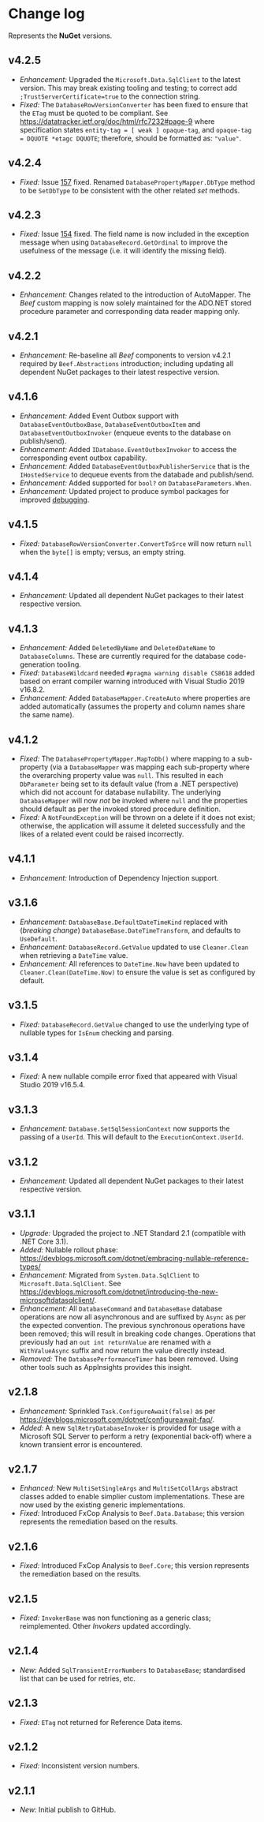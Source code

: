 ﻿# Change log

Represents the **NuGet** versions.

## v4.2.5
- *Enhancement:* Upgraded the `Microsoft.Data.SqlClient` to the latest version. This may break existing tooling and testing; to correct add `;TrustServerCertificate=true` to the connection string.
- *Fixed:* The `DatabaseRowVersionConverter` has been fixed to ensure that the `ETag` must be quoted to be compliant. See https://datatracker.ietf.org/doc/html/rfc7232#page-9 where specification states `entity-tag = [ weak ] opaque-tag`, and `opaque-tag = DQUOTE *etagc DQUOTE`; therefore, should be formatted as: `"value"`.

## v4.2.4
- *Fixed:* Issue [157](https://github.com/Avanade/Beef/issues/157) fixed. Renamed `DatabasePropertyMapper.DbType` method to be `SetDbType` to be consistent with the other related _set_ methods.

## v4.2.3
- *Fixed:* Issue [154](https://github.com/Avanade/Beef/issues/154) fixed. The field name is now included in the exception message when using `DatabaseRecord.GetOrdinal` to improve the usefulness of the message (i.e. it will identify the missing field).

## v4.2.2
- *Enhancement:* Changes related to the introduction of AutoMapper. The _Beef_ custom mapping is now solely maintained for the ADO.NET stored procedure parameter and corresponding data reader mapping only.

## v4.2.1
- *Enhancement:* Re-baseline all _Beef_ components to version v4.2.1 required by `Beef.Abstractions` introduction; including updating all dependent NuGet packages to their latest respective version.

## v4.1.6
- *Enhancement:* Added Event Outbox support with `DatabaseEventOutboxBase`, `DatabaseEventOutboxItem` and `DatabaseEventOutboxInvoker` (enqueue events to the database on publish/send).
- *Enhancement:* Added `IDatabase.EventOutboxInvoker` to access the corresponding event outbox capability.
- *Enhancement:* Added `DatabaseEventOutboxPublisherService` that is the `IHostedService` to dequeue events from the databade and publish/send.
- *Enhancement:* Added supported for `bool?` on `DatabaseParameters.When`.
- *Enhancement:* Updated project to produce symbol packages for improved [debugging](https://devblogs.microsoft.com/dotnet/improving-debug-time-productivity-with-source-link/).

## v4.1.5
- *Fixed:* `DatabaseRowVersionConverter.ConvertToSrce` will now return `null` when the `byte[]` is empty; versus, an empty string.

## v4.1.4
- *Enhancement:* Updated all dependent NuGet packages to their latest respective version.

## v4.1.3
- *Enhancement:* Added `DeletedByName` and `DeletedDateName` to `DatabaseColumns`. These are currently required for the database code-generation tooling.
- *Fixed:* `DatabaseWildcard` needed `#pragma warning disable CS8618` added based on errant compiler warning introduced with Visual Studio 2019 v16.8.2.
- *Enhancement:* Added `DatabaseMapper.CreateAuto` where properties are added automatically (assumes the property and column names share the same name).

## v4.1.2
- *Fixed:* The `DatabasePropertyMapper.MapToDb()` where mapping to a sub-property (via a `DatabaseMapper` was mapping each sub-property where the overarching property value was `null`. This resulted in each `DbParameter` being set to its default value (from a .NET perspective) which did not account for database nullability. The underlying `DatabaseMapper` will now _not_ be invoked where `null` and the properties should default as per the invoked stored procedure definition.
- *Fixed:* A `NotFoundException` will be thrown on a delete if it does not exist; otherwise, the application will assume it deleted successfully and the likes of a related event could be raised incorrectly.

## v4.1.1
- *Enhancement:* Introduction of Dependency Injection support.

## v3.1.6
- *Enhancement:* `DatabaseBase.DefaultDateTimeKind` replaced with (_breaking change_) `DatabaseBase.DateTimeTransform`, and defaults to `UseDefault`.
- *Enhancement:* `DatabaseRecord.GetValue` updated to use `Cleaner.Clean` when retrieving a `DateTime` value.
- *Enhancement:* All references to `DateTime.Now` have been updated to `Cleaner.Clean(DateTime.Now)` to ensure the value is set as configured by default.

## v3.1.5
- *Fixed:* `DatabaseRecord.GetValue` changed to use the underlying type of nullable types for `IsEnum` checking and parsing.

## v3.1.4
- *Fixed:* A new nullable compile error fixed that appeared with Visual Studio 2019 v16.5.4.

## v3.1.3
- *Enhancement:* `Database.SetSqlSessionContext` now supports the passing of a `UserId`. This will default to the `ExecutionContext.UserId`.

## v3.1.2
- *Enhancement:* Updated all dependent NuGet packages to their latest respective version.

## v3.1.1
- *Upgrade:* Upgraded the project to .NET Standard 2.1 (compatible with .NET Core 3.1).
- *Added:* Nullable rollout phase: https://devblogs.microsoft.com/dotnet/embracing-nullable-reference-types/
- *Enhancement:* Migrated from `System.Data.SqlClient` to `Microsoft.Data.SqlClient`. See https://devblogs.microsoft.com/dotnet/introducing-the-new-microsoftdatasqlclient/.
- *Enhancement:* All `DatabaseCommand` and `DatabaseBase` database operations are now all asynchronous and are suffixed by `Async` as per the expected convention. The previous synchronous operations have been removed; this will result in breaking code changes. Operations that previously had an `out int returnValue` are renamed with a `WithValueAsync` suffix and now return the value directly instead.
- *Removed:* The `DatabasePerformanceTimer` has been removed. Using other tools such as AppInsights provides this insight.

## v2.1.8
- *Enhancement:* Sprinkled `Task.ConfigureAwait(false)` as per https://devblogs.microsoft.com/dotnet/configureawait-faq/.
- *Added:* A new `SqlRetryDatabaseInvoker` is provided for usage with a Microsoft SQL Server to perform a retry (exponential back-off) where a known transient error is encountered.

## v2.1.7
- *Enhanced:* New `MultiSetSingleArgs` and `MultiSetCollArgs` abstract classes added to enable simplier custom implementations. These are now used by the existing generic implementations.
- *Fixed:* Introduced FxCop Analysis to `Beef.Data.Database`; this version represents the remediation based on the results.

## v2.1.6
- *Fixed:* Introduced FxCop Analysis to `Beef.Core`; this version represents the remediation based on the results.

## v2.1.5
- *Fixed:* `InvokerBase` was non functioning as a generic class; reimplemented. Other _Invokers_ updated accordingly.

## v2.1.4
- *New:* Added `SqlTransientErrorNumbers` to `DatabaseBase`; standardised list that can be used for retries, etc.

## v2.1.3
- *Fixed:* `ETag` not returned for Reference Data items.

## v2.1.2
- *Fixed:* Inconsistent version numbers.

## v2.1.1
- *New:* Initial publish to GitHub.